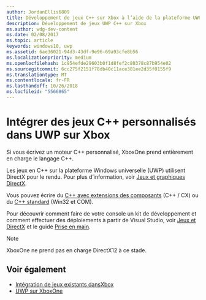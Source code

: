 ```yaml
---
author: JordanEllis6809
title: Développement de jeux C++ sur Xbox à l’aide de la plateforme UWP
description: Développement de jeux UWP C++ sur Xbox
ms.author: wdg-dev-content
ms.date: 02/08/2017
ms.topic: article
keywords: windows10, uwp
ms.assetid: 6ae36021-94d3-43df-9e96-69a93cfe8b56
ms.localizationpriority: medium
ms.openlocfilehash: 1c954efde29603b0f1d8fef2c80378c87b954e02
ms.sourcegitcommit: 6cc275f2151f78db40c11ace381ee2d35f0155f9
ms.translationtype: MT
ms.contentlocale: fr-FR
ms.lasthandoff: 10/26/2018
ms.locfileid: "5566865"
---
```

# <a name="bring-custom-c-games-to-uwp-on-xbox"></a>Intégrer des jeux C++ personnalisés dans UWP sur Xbox

Si vous écrivez un moteur C++ personnalisé, XboxOne prend entièrement en charge le langage C++. 

Les jeux en C++ sur la plateforme Windows universelle (UWP) utilisent DirectX pour le rendu. Pour plus d’information, voir [Jeux et graphiques DirectX](https://msdn.microsoft.com/library/windows/desktop/ee663274(v=vs.85).aspx).

Vous pouvez écrire du [C++ avec extensions des composants](https://msdn.microsoft.com/library/windows/apps/hh699871.aspx) (C++ / CX) ou du [C++ standard](https://msdn.microsoft.com/library/windows/apps/mt592904.aspx) (Win32 et COM).

Pour découvrir comment faire de votre console un kit de développement et comment effectuer des déploiements à partir de Visual Studio, voir [Jeux et DirectX](../gaming/index.md) et le guide [Prise en main](getting-started.md).

> [!NOTE]
> XboxOne ne prend pas en charge DirectX12 à ce stade.


## <a name="see-also"></a>Voir également
- [Intégration de jeux existants dansXbox](development-lanes-landing.md)
- [UWP sur XboxOne](index.md)

